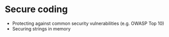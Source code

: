 # Secure coding

* Protecting against common security vulnerabilities (e.g. OWASP Top 10)
* Securing strings in memory
